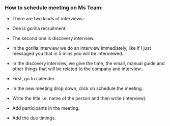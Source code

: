 ### How to schedule meeting on Ms Team: 

* There are two kinds of interviews: 

* One is gorilla recruitment.

* The second one is discovery interview.

* In the gorilla interview we do an interview immediately, like if I just messaged you that in 5 mins you will be interviewed.

* In the discovery interview, we give the time, the email, manual guide and other things that will be related to the company and interview..

* First, go to calender.

* In the new meeting drop down, click on schedule the meeting.

* Write the title i.e. name of the person and then write (interview).

* Add participants in the meeting.

* Add the due timings.
                                                                             
